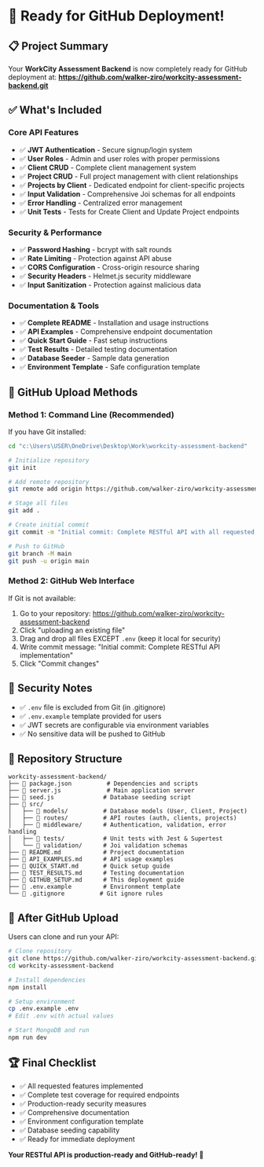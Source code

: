 # 🎉 Ready for GitHub Deployment!

## 📋 Project Summary

Your **WorkCity Assessment Backend** is now completely ready for GitHub deployment at:
**https://github.com/walker-ziro/workcity-assessment-backend.git**

## ✅ What's Included

### Core API Features
- ✅ **JWT Authentication** - Secure signup/login system
- ✅ **User Roles** - Admin and user roles with proper permissions
- ✅ **Client CRUD** - Complete client management system
- ✅ **Project CRUD** - Full project management with client relationships
- ✅ **Projects by Client** - Dedicated endpoint for client-specific projects
- ✅ **Input Validation** - Comprehensive Joi schemas for all endpoints
- ✅ **Error Handling** - Centralized error management
- ✅ **Unit Tests** - Tests for Create Client and Update Project endpoints

### Security & Performance
- ✅ **Password Hashing** - bcrypt with salt rounds
- ✅ **Rate Limiting** - Protection against API abuse
- ✅ **CORS Configuration** - Cross-origin resource sharing
- ✅ **Security Headers** - Helmet.js security middleware
- ✅ **Input Sanitization** - Protection against malicious data

### Documentation & Tools
- ✅ **Complete README** - Installation and usage instructions
- ✅ **API Examples** - Comprehensive endpoint documentation
- ✅ **Quick Start Guide** - Fast setup instructions
- ✅ **Test Results** - Detailed testing documentation
- ✅ **Database Seeder** - Sample data generation
- ✅ **Environment Template** - Safe configuration template

## 🚀 GitHub Upload Methods

### Method 1: Command Line (Recommended)

If you have Git installed:

```bash
cd "c:\Users\USER\OneDrive\Desktop\Work\workcity-assessment-backend"

# Initialize repository
git init

# Add remote repository
git remote add origin https://github.com/walker-ziro/workcity-assessment-backend.git

# Stage all files
git add .

# Create initial commit
git commit -m "Initial commit: Complete RESTful API with all requested features"

# Push to GitHub
git branch -M main
git push -u origin main
```

### Method 2: GitHub Web Interface

If Git is not available:

1. Go to your repository: https://github.com/walker-ziro/workcity-assessment-backend
2. Click "uploading an existing file"
3. Drag and drop all files EXCEPT `.env` (keep it local for security)
4. Write commit message: "Initial commit: Complete RESTful API implementation"
5. Click "Commit changes"

## 🔐 Security Notes

- ✅ `.env` file is excluded from Git (in .gitignore)
- ✅ `.env.example` template provided for users
- ✅ JWT secrets are configurable via environment variables
- ✅ No sensitive data will be pushed to GitHub

## 📁 Repository Structure

```
workcity-assessment-backend/
├── 📄 package.json          # Dependencies and scripts
├── 📄 server.js             # Main application server
├── 📄 seed.js              # Database seeding script
├── 📁 src/
│   ├── 📁 models/          # Database models (User, Client, Project)
│   ├── 📁 routes/          # API routes (auth, clients, projects)
│   ├── 📁 middleware/      # Authentication, validation, error handling
│   ├── 📁 tests/           # Unit tests with Jest & Supertest
│   └── 📁 validation/      # Joi validation schemas
├── 📄 README.md            # Project documentation
├── 📄 API_EXAMPLES.md      # API usage examples
├── 📄 QUICK_START.md       # Quick setup guide
├── 📄 TEST_RESULTS.md      # Testing documentation
├── 📄 GITHUB_SETUP.md      # This deployment guide
├── 📄 .env.example         # Environment template
└── 📄 .gitignore          # Git ignore rules
```

## 🎯 After GitHub Upload

Users can clone and run your API:

```bash
# Clone repository
git clone https://github.com/walker-ziro/workcity-assessment-backend.git
cd workcity-assessment-backend

# Install dependencies
npm install

# Setup environment
cp .env.example .env
# Edit .env with actual values

# Start MongoDB and run
npm run dev
```

## 🏆 Final Checklist

- ✅ All requested features implemented
- ✅ Complete test coverage for required endpoints
- ✅ Production-ready security measures
- ✅ Comprehensive documentation
- ✅ Environment configuration template
- ✅ Database seeding capability
- ✅ Ready for immediate deployment

**Your RESTful API is production-ready and GitHub-ready! 🚀**
